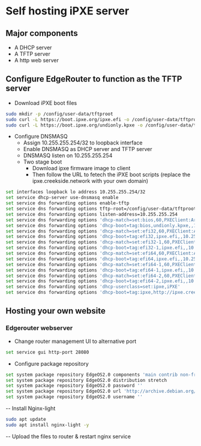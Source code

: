 # Self hosting iPXE server
## Major components
- A DHCP server
- A TFTP server
- A http web server

## Configure EdgeRouter to function as the TFTP server

- Download iPXE boot files
```bash
sudo mkdir -p /config/user-data/tftproot
sudo curl -L https://boot.ipxe.org/ipxe.efi -o /config/user-data/tftproot/ipxe.efi
sudo curl -L https://boot.ipxe.org/undionly.kpxe -o /config/user-data/tftproot/undionly.kpxe
```
- Configure DNSMASQ
    - Assign 10.255.255.254/32 to loopback interface
    - Enable DNSMASQ as DHCP server and TFTP server
    - DNSMASQ listen on 10.255.255.254
    - Two stage boot
        - Download ipxe firmware image to client
        - Then follow the URL to fetech the iPXE boot scripts (replace the ipxe.creekside.network with your own domain)
```bash
set interfaces loopback lo address 10.255.255.254/32
set service dhcp-server use-dnsmasq enable
set service dns forwarding options enable-tftp
set service dns forwarding options tftp-root=/config/user-data/tftproot
set service dns forwarding options listen-address=10.255.255.254
set service dns forwarding options 'dhcp-match=set:bios,60,PXEClient:Arch:00000'
set service dns forwarding options 'dhcp-boot=tag:bios,undionly.kpxe,,10.255.255.254'
set service dns forwarding options 'dhcp-match=set:efi32,60,PXEClient:Arch:00002'
set service dns forwarding options 'dhcp-boot=tag:efi32,ipxe.efi,,10.255.255.254'
set service dns forwarding options 'dhcp-match=set:efi32-1,60,PXEClient:Arch:00006'
set service dns forwarding options 'dhcp-boot=tag:efi32-1,ipxe.efi,,10.255.255.254'
set service dns forwarding options 'dhcp-match=set:efi64,60,PXEClient:Arch:00007'
set service dns forwarding options 'dhcp-boot=tag:efi64,ipxe.efi,,10.255.255.254'
set service dns forwarding options 'dhcp-match=set:efi64-1,60,PXEClient:Arch:00008'
set service dns forwarding options 'dhcp-boot=tag:efi64-1,ipxe.efi,,10.255.255.254'
set service dns forwarding options 'dhcp-match=set:efi64-2,60,PXEClient:Arch:00009'
set service dns forwarding options 'dhcp-boot=tag:efi64-2,ipxe.efi,,10.255.255.254'
set service dns forwarding options 'dhcp-userclass=set:ipxe,iPXE'
set service dns forwarding options 'dhcp-boot=tag:ipxe,http://ipxe.creekside.network/boot.ipxe'
```

## Hosting your own website
### Edgerouter webserver

- Change router management UI to alternative port
```bash
set service gui http-port 28080
```
- Configure package repository 
```bash
set system package repository EdgeOS2.0 components 'main contrib non-free'
set system package repository EdgeOS2.0 distribution stretch
set system package repository EdgeOS2.0 password ''
set system package repository EdgeOS2.0 url 'http://archive.debian.org/debian'
set system package repository EdgeOS2.0 username ''
```
-- Install Nginx-light
```bash
sudo apt update 
sudo apt install nginx-light -y
```
-- Upload the files to router & restart nginx service
